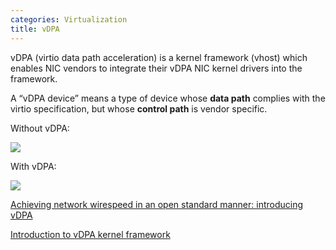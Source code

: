 ```yaml
---
categories: Virtualization
title: vDPA
---
```


vDPA (virtio data path acceleration) is a kernel framework (vhost) which enables NIC vendors to integrate their vDPA NIC kernel drivers into the framework.

A “vDPA device” means a type of device whose **data path** complies with the virtio specification, but whose **control path** is vendor specific.

Without vDPA:

![](https://www.redhat.com/rhdc/managed-files/2019-09-10-virtio-intro-fig2.jpg)

With vDPA:

![](https://www.redhat.com/rhdc/managed-files/2019-10-02-vdpa-figure1.jpg)

[Achieving network wirespeed in an open standard manner: introducing vDPA](https://www.redhat.com/en/blog/achieving-network-wirespeed-open-standard-manner-introducing-vdpa)

[Introduction to vDPA kernel framework](https://www.redhat.com/en/blog/introduction-vdpa-kernel-framework)
